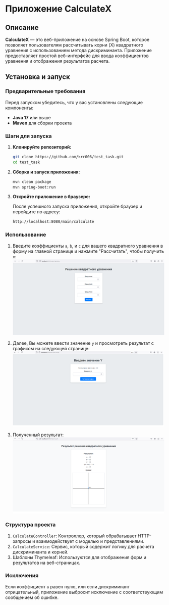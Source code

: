 # Приложение CalculateX

## Описание

**CalculateX** — это веб-приложение на основе Spring Boot, которое позволяет пользователям рассчитывать корни (X) квадратного уравнения с использованием метода дискриминанта. Приложение предоставляет простой веб-интерфейс для ввода коэффициентов уравнения и отображения результатов расчета.

## Установка и запуск

### Предварительные требования

Перед запуском убедитесь, что у вас установлены следующие компоненты:

- **Java 17** или выше
- **Maven** для сборки проекта 

### Шаги для запуска

1. **Клонируйте репозиторий:**

   ```bash
   git clone https://github.com/krr006/test_task.git
   cd test_task
   ```
   
2. **Сборка и запуск приложения:**
   
   ```bash
   mvn clean package
   mvn spring-boot:run
   ```

3. **Откройте приложение в браузере:**

   После успешного запуска приложения, откройте браузер и перейдите по адресу:
   
   ```bash
   http://localhost:8080/main/calculate
   ```
   
### Использование

1. Введите коэффициенты `a`, `b`, и `c` для вашего квадратного уравнения в форму на главной странице и нажмите "Рассчитать", чтобы получить `x`:
   ![im1](src/main/resources/static/images/1.png)

2. Далее, Вы можете ввести значение `y` и просмотреть результат с графиком на следующей странице:
   ![im2](src/main/resources/static/images/2.png)

3. Полученный результат:
   ![im3](src/main/resources/static/images/3.png)

### Структура проекта

   1. `CalculateController`: Контроллер, который обрабатывает HTTP-запросы и взаимодействует с моделью и представлениями.
   2. `CalculateService`: Сервис, который содержит логику для расчета дискриминанта и корней.
   3. Шаблоны Thymeleaf: Используются для отображения форм и результатов на веб-страницах.

### Исключения

   Если коэффициент `a` равен нулю, или если дискриминант отрицательный, приложение выбросит исключение с соответствующим сообщением об ошибке.